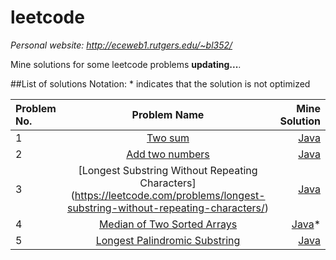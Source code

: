 # leetcode
*Personal website: http://eceweb1.rutgers.edu/~bl352/*

Mine solutions for some leetcode problems **updating...**.

##List of solutions
Notation: * indicates that the solution is not optimized

| Problem No.   | Problem Name    | Mine Solution |
| :------------ |:---------------:| -----:|
| 1  | [Two sum](https://leetcode.com/problems/two-sum/) | [Java](https://github.com/liborutgers12/leetcode/blob/master/Two%20Sum) |
| 2  | [Add two numbers](https://leetcode.com/problems/add-two-numbers/)        |   [Java](https://github.com/liborutgers12/leetcode/blob/master/Add%20Two%20Numbers) |
| 3  | [Longest Substring Without Repeating Characters] (https://leetcode.com/problems/longest-substring-without-repeating-characters/) | [Java](https://github.com/liborutgers12/leetcode/blob/master/Longest%20Substring%20Without%20Repeating%20Characters) |
| 4  | [Median of Two Sorted Arrays](https://leetcode.com/problems/median-of-two-sorted-arrays/)| [Java](https://github.com/liborutgers12/leetcode/blob/master/Median%20of%20Two%20Sorted%20Arrays)*|
| 5  |[Longest Palindromic Substring](https://leetcode.com/problems/longest-palindromic-substring/)|[Java](https://github.com/liborutgers12/leetcode/blob/master/Longest%20Palindromic%20Substring)|
